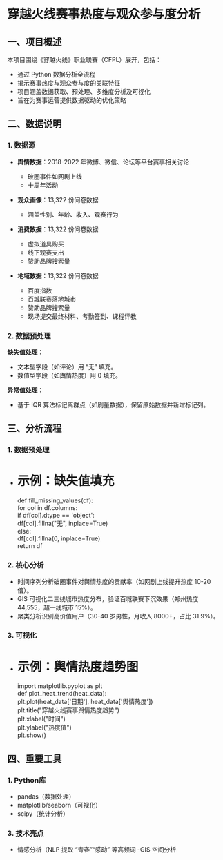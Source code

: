 # 穿越火线赛事热度与观众参与度分析

## 一、项目概述

本项目围绕《穿越火线》职业联赛（CFPL）展开，包括：
- 通过 Python 数据分析全流程
- 揭示赛事热度与观众参与度的关联特征
- 项目涵盖数据获取、预处理、多维度分析及可视化
- 旨在为赛事运营提供数据驱动的优化策略


## 二、数据说明

### 1. 数据源
- **舆情数据**：2018-2022 年微博、微信、论坛等平台赛事相关讨论
  - 破圈事件如网剧上线
  - 十周年活动

- **观众画像**：13,322 份问卷数据
  - 涵盖性别、年龄、收入、观赛行为

- **消费数据**：13,322 份问卷数据
  - 虚拟道具购买
  - 线下观赛支出
  - 赞助品牌搜索量

- **地域数据**：13,322 份问卷数据
  - 百度指数
  - 百城联赛落地城市
  - 赞助品牌搜索量
  - 现场提交最终材料、考勤签到、课程评教
  

### 2. 数据预处理

**缺失值处理**：
- 文本型字段（如评论）用 “无” 填充。
- 数值型字段（如舆情热度）用 0 填充。

**异常值处理**：
- 基于 IQR 算法标记离群点（如刷量数据），保留原始数据并新增标记列。


## 三、分析流程

### 1. 数据预处理
- # 示例：缺失值填充  
  def fill_missing_values(df):  
      for col in df.columns:  
          if df[col].dtype == 'object':  
              df[col].fillna("无", inplace=True)  
          else:  
              df[col].fillna(0, inplace=True)  
      return df  

### 2. 核心分析
- 时间序列分析破圈事件对舆情热度的贡献率（如网剧上线提升热度 10-20 倍）。
- GIS 可视化二三线城市热度分布，验证百城联赛下沉效果（郑州热度 44,555，超一线城市 15%）。
- 聚类分析识别高价值用户（30-40 岁男性，月收入 8000+，占比 31.9%）。


### 3. 可视化
- # 示例：舆情热度趋势图  
  import matplotlib.pyplot as plt  
  def plot_heat_trend(heat_data):  
      plt.plot(heat_data['日期'], heat_data['舆情热度'])  
      plt.title("穿越火线赛事舆情热度趋势")  
      plt.xlabel("时间")  
      plt.ylabel("热度值")  
      plt.show()

  
 ## 四、重要工具

### 1. Python库
- pandas（数据处理）
- matplotlib/seaborn（可视化）
- scipy（统计分析）


### 3. 技术亮点
- 情感分析（NLP 提取 “青春”“感动” 等高频词
-GIS 空间分析
